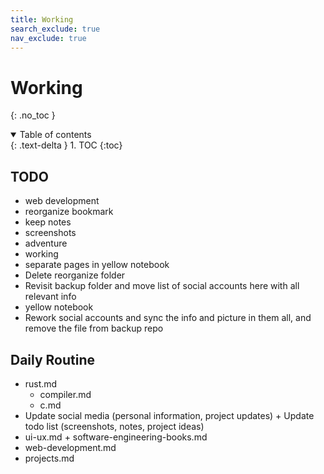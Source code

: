 ```yaml
---
title: Working
search_exclude: true
nav_exclude: true
---
```


<!-- prettier-ignore-start -->
# Working
{: .no_toc }

<details open markdown="block">
  <summary>
    Table of contents
  </summary>
  {: .text-delta }
1. TOC
{:toc}
</details>

<!-- prettier-ignore-end -->

## TODO

-   web development
-   reorganize bookmark
-   keep notes
-   screenshots
-   adventure
-   working
-   separate pages in yellow notebook
-   Delete reorganize folder
-   Revisit backup folder and move list of social accounts here with all relevant info
-   yellow notebook
-   Rework social accounts and sync the info and picture in them all, and remove the file from backup repo

## Daily Routine

-   rust.md
    -   compiler.md
    -   c.md
-   Update social media (personal information, project updates) + Update todo list (screenshots, notes, project ideas)
-   ui-ux.md + software-engineering-books.md
-   web-development.md
-   projects.md

